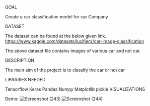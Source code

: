 GOAL

Create a car classification model for car Company

DATASET

The dataset can be found at the below given link.  https://www.kaggle.com/datasets/lucifierx/car-image-classification

The above dataset file contains images of various car and not car.

DESCRIPTION

The main aim of the project is to classify the car or not car

LIBRARIES NEEDED

Tensorflow
Keras
Pandas
Numpy
Matplotlib
pickle
VISUALIZATIONS


Demo:
![Screenshot (243)](https://user-images.githubusercontent.com/74282916/208675704-08252af6-d7af-4a81-93e8-dd6207176d7d.png)
![Screenshot (244)](https://user-images.githubusercontent.com/74282916/208675714-63f6cb5d-d022-4e88-8480-0534bd8a85d1.png)



